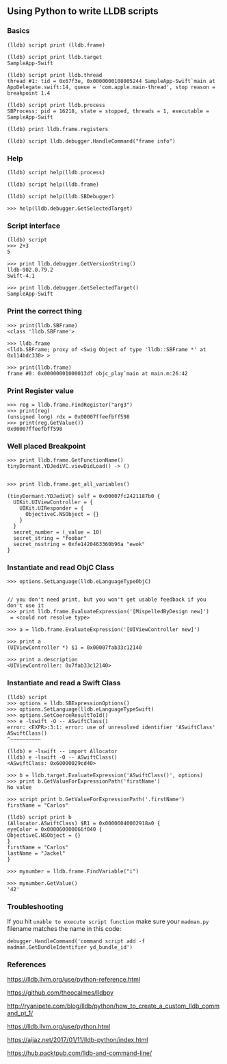 ## Using Python to write LLDB scripts
### Basics
```
(lldb) script print (lldb.frame)

(lldb) script print lldb.target
SampleApp-Swift

(lldb) script print lldb.thread
thread #1: tid = 0x67f3e, 0x0000000108005244 SampleApp-Swift`main at AppDelegate.swift:14, queue = 'com.apple.main-thread', stop reason = breakpoint 1.4

(lldb) script print lldb.process
SBProcess: pid = 16218, state = stopped, threads = 1, executable = SampleApp-Swift

(lldb) print lldb.frame.registers

(lldb) script lldb.debugger.HandleCommand("frame info")
```
### Help
```
(lldb) script help(lldb.process)

(lldb) script help(lldb.frame)

(lldb) script help(lldb.SBDebugger)

>>> help(lldb.debugger.GetSelectedTarget)

```
### Script interface
```
(lldb) script
>>> 2+3
5

>>> print lldb.debugger.GetVersionString()
lldb-902.0.79.2
Swift-4.1

>>> print lldb.debugger.GetSelectedTarget()
SampleApp-Swift
```
### Print the correct thing
```
>>> print(lldb.SBFrame)
<class 'lldb.SBFrame'>

>>> lldb.frame
<lldb.SBFrame; proxy of <Swig Object of type 'lldb::SBFrame *' at 0x114bdc330> >

>>> print(lldb.frame)
frame #0: 0x00000001000013df objc_play`main at main.m:26:42
```
### Print Register value
```
>>> reg = lldb.frame.FindRegister("arg3")
>>> print(reg)
(unsigned long) rdx = 0x00007ffeefbff598
>>> print(reg.GetValue())
0x00007ffeefbff598
```


### Well placed Breakpoint
```
>>> print lldb.frame.GetFunctionName()
tinyDormant.YDJediVC.viewDidLoad() -> ()


>>> print lldb.frame.get_all_variables()

(tinyDormant.YDJediVC) self = 0x00007fc2421187b0 {
  UIKit.UIViewController = {
    UIKit.UIResponder = {
      ObjectiveC.NSObject = {}
    }
  }
  secret_number = (_value = 10)
  secret_string = "foobar"
  secret_nsstring = 0xfe1420463360b96a "ewok"
}

```

### Instantiate and read ObjC Class
```
>>> options.SetLanguage(lldb.eLanguageTypeObjC)


// you don't need print, but you won't get usable feedback if you don't use it
>>> print lldb.frame.EvaluateExpression('[MispelledByDesign new]')
 = <could not resolve type>

>>> a = lldb.frame.EvaluateExpression('[UIViewController new]')

>>> print a
(UIViewController *) $1 = 0x00007fab33c12140

>>> print a.description
<UIViewController: 0x7fab33c12140>
```
### Instantiate and read a Swift Class
```
(lldb) script
>>> options = lldb.SBExpressionOptions()
>>> options.SetLanguage(lldb.eLanguageTypeSwift)
>>> options.SetCoerceResultToId()
>>> e -lswift -O -- ASwiftClass()
error: <EXPR>:3:1: error: use of unresolved identifier 'ASwiftClass'
ASwiftClass()
^~~~~~~~~~~

(lldb) e -lswift -- import Allocator
(lldb) e -lswift -O -- ASwiftClass()
<ASwiftClass: 0x60000029cd40>

>>> b = lldb.target.EvaluateExpression('ASwiftClass()', options)
>>> print b.GetValueForExpressionPath('firstName')
No value

>>> script print b.GetValueForExpressionPath('.firstName')
firstName = "Carlos"

(lldb) script print b
(Allocator.ASwiftClass) $R1 = 0x00006040002918a0 {
eyeColor = 0x000060000066f040 {
ObjectiveC.NSObject = {}
}
firstName = "Carlos"
lastName = "Jackel"
}

>>> mynumber = lldb.frame.FindVariable("i")

>>> mynumber.GetValue()
'42'
```

### Troubleshooting
If you hit `unable to execute script function` make sure your `madman.py` filename matches the name in this code:
```
debugger.HandleCommand('command script add -f madman.GetBundleIdentifier yd_bundle_id')
```
### References
https://lldb.llvm.org/use/python-reference.html

https://github.com/theocalmes/lldbpy

http://ryanipete.com/blog/lldb/python/how_to_create_a_custom_lldb_command_pt_1/

https://lldb.llvm.org/use/python.html

https://aijaz.net/2017/01/11/lldb-python/index.html

https://hub.packtpub.com/lldb-and-command-line/
